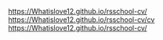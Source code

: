 https://Whatislove12.github.io/rsschool-cv/
https://Whatislove12.github.io/rsschool-cv/cv
https://Whatislove12.github.io/rsschool-cv/
